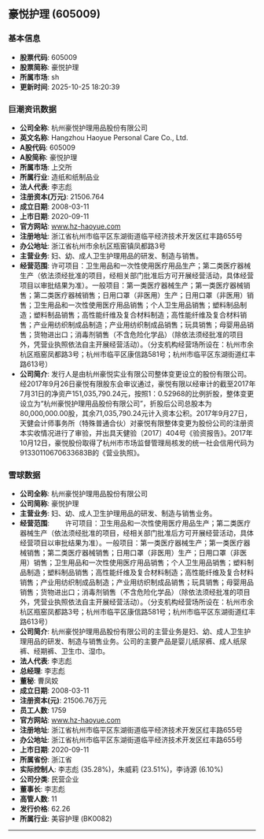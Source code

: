 ## 豪悦护理 (605009)

### 基本信息

- **股票代码**: 605009
- **股票简称**: 豪悦护理
- **所属市场**: sh
- **更新时间**: 2025-10-25 18:20:39

### 巨潮资讯数据

- **公司全称**: 杭州豪悦护理用品股份有限公司
- **英文名称**: Hangzhou Haoyue Personal Care Co., Ltd.
- **A股代码**: 605009
- **A股简称**: 豪悦护理
- **所属市场**: 上交所
- **所属行业**: 造纸和纸制品业
- **法人代表**: 李志彪
- **注册资本(万元)**: 21506.764
- **成立日期**: 2008-03-11
- **上市日期**: 2020-09-11
- **官方网站**: www.hz-haoyue.com
- **注册地址**: 浙江省杭州市临平区东湖街道临平经济技术开发区红丰路655号
- **办公地址**: 浙江省杭州市余杭区瓶窑镇凤都路3号
- **主营业务**: 妇、幼、成人卫生护理用品的研发、制造与销售。
- **经营范围**: 许可项目：卫生用品和一次性使用医疗用品生产；第二类医疗器械生产（依法须经批准的项目，经相关部门批准后方可开展经营活动，具体经营项目以审批结果为准）。一般项目：第一类医疗器械生产；第一类医疗器械销售；第二类医疗器械销售；日用口罩（非医用）生产；日用口罩（非医用）销售；卫生用品和一次性使用医疗用品销售；个人卫生用品销售；塑料制品制造；塑料制品销售；高性能纤维及复合材料制造；高性能纤维及复合材料销售；产业用纺织制成品制造；产业用纺织制成品销售；玩具销售；母婴用品销售；货物进出口；消毒剂销售（不含危险化学品）（除依法须经批准的项目外，凭营业执照依法自主开展经营活动）。（分支机构经营场所设在：杭州市余杭区瓶窑凤都路3号；杭州市临平区康信路581号；杭州市临平区东湖街道红丰路613号）
- **公司简介**: 发行人是由杭州豪悦实业有限公司整体变更设立的股份有限公司。经2017年9月26日豪悦有限股东会审议通过，豪悦有限以经审计的截至2017年7月31日的净资产151,035,790.24元，按照1：0.52968的比例折股，整体变更设立为“杭州豪悦护理用品股份有限公司”，折股后公司总股本为80,000,000.00股，其余71,035,790.24元计入资本公积。2017年9月27日，天健会计师事务所（特殊普通合伙）对豪悦有限整体变更为股份公司的注册资本实收情况进行了审验，并出具天健验〔2017〕404号《验资报告》。2017年10月12日，豪悦股份取得了杭州市市场监督管理局核发的统一社会信用代码为91330110670633683B的《营业执照》。

### 雪球数据

- **公司全称**: 杭州豪悦护理用品股份有限公司
- **公司简称**: 豪悦护理
- **主营业务**: 妇、幼、成人卫生护理用品的研发、制造与销售业务。
- **经营范围**: 　　许可项目：卫生用品和一次性使用医疗用品生产；第二类医疗器械生产（依法须经批准的项目，经相关部门批准后方可开展经营活动，具体经营项目以审批结果为准）。一般项目：第一类医疗器械生产；第一类医疗器械销售；第二类医疗器械销售；日用口罩（非医用）生产；日用口罩（非医用）销售；卫生用品和一次性使用医疗用品销售；个人卫生用品销售；塑料制品制造；塑料制品销售；高性能纤维及复合材料制造；高性能纤维及复合材料销售；产业用纺织制成品制造；产业用纺织制成品销售；玩具销售；母婴用品销售；货物进出口；消毒剂销售（不含危险化学品）（除依法须经批准的项目外，凭营业执照依法自主开展经营活动）。（分支机构经营场所设在：杭州市余杭区瓶窑凤都路3号；杭州市临平区康信路581号；杭州市临平区东湖街道红丰路613号）
- **公司简介**: 杭州豪悦护理用品股份有限公司的主营业务是妇、幼、成人卫生护理用品的研发、制造与销售业务。公司的主要产品是婴儿纸尿裤、成人纸尿裤、经期裤、卫生巾、湿巾。
- **法人代表**: 李志彪
- **总经理**: 李志彪
- **董秘**: 曹凤姣
- **成立日期**: 2008-03-11
- **注册资本(元)**: 21506.76万元
- **员工人数**: 1759
- **官方网站**: www.hz-haoyue.com
- **注册地址**: 浙江省杭州市临平区东湖街道临平经济技术开发区红丰路655号
- **办公地址**: 浙江省杭州市临平区东湖街道临平经济技术开发区红丰路655号
- **上市日期**: 2020-09-11
- **所属省份**: 浙江省
- **实际控制人**: 李志彪 (35.28%)，朱威莉 (23.51%)，李诗源 (6.10%)
- **公司分类**: 民营企业
- **董事长**: 李志彪
- **高管人数**: 11
- **发行价格**: 62.26
- **所属行业**: 美容护理 (BK0082)

---